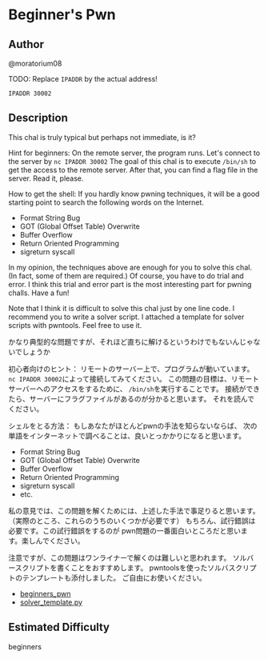 # Beginner's Pwn
## Author

@moratorium08

TODO: Replace `IPADDR` by the actual address!

```
IPADDR 30002
```

## Description


This chal is truly typical but perhaps not immediate, is it?

Hint for beginners:
On the remote server, the program runs.
Let's connect to the server by `nc IPADDR 30002`
The goal of this chal is to execute `/bin/sh` to
get the access to the remote server.
After that, you can find a flag file in the server.
Read it, please.

How to get the shell:
If you hardly know pwning techniques,
it will be a good starting point to search the following words on the Internet.

- Format String Bug
- GOT (Global Offset Table) Overwrite
- Buffer Overflow
- Return Oriented Programming
- sigreturn syscall

In my opinion, the techniques above are enough for you to solve this chal.
(In fact, some of them are required.)
Of course, you have to do trial and error.
I think this trial and error part is the most interesting part for
pwning challs. Have a fun!

Note that I think it is difficult to solve this chal
just by one line code.
I recommend you to write a solver script.
I attached a template for solver scripts with pwntools.
Feel free to use it.


かなり典型的な問題ですが、それほど直ちに解けるというわけでもないんじゃないでしょうか

初心者向けのヒント：
リモートのサーバー上で、プログラムが動いています。
`nc IPADDR 30002`によって接続してみてください。
この問題の目標は、リモートサーバーへのアクセスをするために、
`/bin/sh`を実行することです。
接続ができたら、サーバーにフラグファイルがあるのが分かると思います。
それを読んでください。

シェルをとる方法：
もしあなたがほとんどpwnの手法を知らないならば、
次の単語をインターネットで調べることは、良いとっかかりになると思います。

- Format String Bug
- GOT (Global Offset Table) Overwrite
- Buffer Overflow
- Return Oriented Programming
- sigreturn syscall
- etc.

私の意見では、この問題を解くためには、上述した手法で事足りると思います。
（実際のところ、これらのうちのいくつかが必要です）
もちろん、試行錯誤は必要です。この試行錯誤をするのが
pwn問題の一番面白いところだと思います。楽しんでください。

注意ですが、この問題はワンライナーで解くのは難しいと思われます。
ソルバースクリプトを書くことをおすすめします。
pwntoolsを使ったソルバスクリプトのテンプレートも添付しました。
ご自由にお使いください。


* [beginners_pwn](dist/beginners_pwn)
* [solver_template.py](dist/solver.py)

## Estimated Difficulty

beginners
